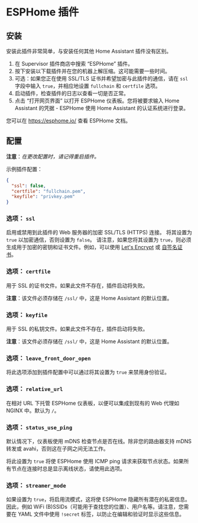 # ESPHome 插件
## 安装

安装此插件非常简单，与安装任何其他 Home Assistant 插件没有区别。

1. 在 Supervisor 插件商店中搜索 “ESPHome” 插件。
2. 按下安装以下载插件并在您的机器上解压缩。这可能需要一些时间。
3. 可选：如果您正在使用 SSL/TLS 证书并希望加密与此插件的通信，请在 `ssl` 字段中输入 `true`，并相应地设置 `fullchain` 和 `certfile` 选项。
4. 启动插件，检查插件的日志以查看一切是否正常。
5. 点击 “打开网页界面” 以打开 ESPHome 仪表板。您将被要求输入 Home Assistant 的凭据 - ESPHome 使用 Home Assistant 的认证系统进行登录。

您可以在 https://esphome.io/ 查看 ESPHome 文档。

## 配置

**注意**：_在更改配置时，请记得重启插件。_

示例插件配置：

```json
{
  "ssl": false,
  "certfile": "fullchain.pem",
  "keyfile": "privkey.pem"
}
```

### 选项： `ssl`

启用或禁用到此插件的 Web 服务器的加密 SSL/TLS (HTTPS) 连接。
将其设置为 `true` 以加密通信，否则设置为 `false`。
请注意，如果您将其设置为 `true`，则必须生成用于加密的密钥和证书文件。例如，可以使用 [Let's Encrypt](https://www.home-assistant.io/addons/lets_encrypt/) 或 [自签名证书](https://www.home-assistant.io/docs/ecosystem/certificates/tls_self_signed_certificate/)。

### 选项： `certfile`

用于 SSL 的证书文件。如果此文件不存在，插件启动将失败。

**注意**：该文件必须存储在 `/ssl/` 中，这是 Home Assistant 的默认位置。

### 选项： `keyfile`

用于 SSL 的私钥文件。如果此文件不存在，插件启动将失败。

**注意**：该文件必须存储在 `/ssl/` 中，这是 Home Assistant 的默认位置。

### 选项： `leave_front_door_open`

将此选项添加到插件配置中可以通过将其设置为 `true` 来禁用身份验证。

### 选项： `relative_url`

在相对 URL 下托管 ESPHome 仪表板，以便可以集成到现有的 Web 代理如 NGINX 中。默认为 `/`。

### 选项： `status_use_ping`

默认情况下，仪表板使用 mDNS 检查节点是否在线。除非您的路由器支持 mDNS 转发或 avahi，否则这在子网之间无法工作。

将此设置为 `true` 将使 ESPHome 使用 ICMP ping 请求来获取节点状态。如果所有节点在连接时总是显示离线状态，请使用此选项。

### 选项： `streamer_mode`

如果设置为 `true`，将启用流模式，这将使 ESPHome 隐藏所有潜在的私密信息。因此，例如 WiFi (B)SSIDs（可能用于查找您的位置）、用户名等。请注意，您需要在 YAML 文件中使用 `!secret` 标签，以防止在编辑和验证时显示这些信息。